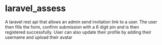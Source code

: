 # laravel_assess
A laravel rest api that allows an admin send invitation link to a user. The user then fills the form, confirm submission with a 6 digit pin and is then registered successfully. User can also update their profile by adding their username and upload their avatar
